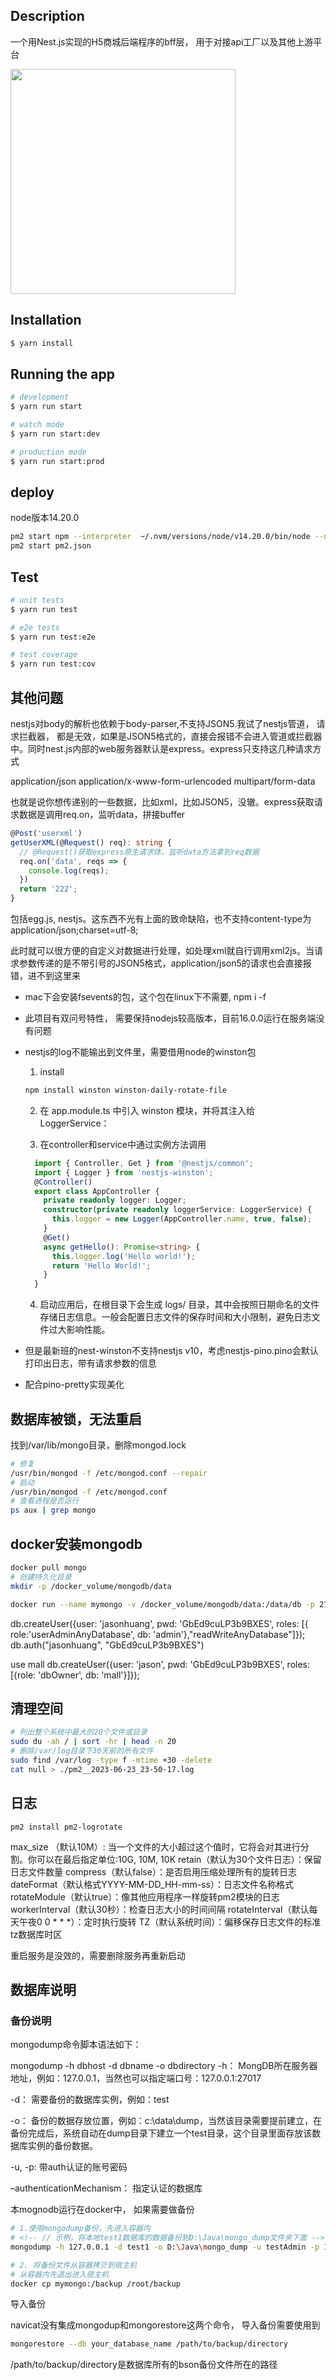 
## Description

一个用Nest.js实现的H5商城后端程序的bff层， 用于对接api工厂以及其他上游平台

<img src="https://github.com/user-attachments/assets/f372a0a4-924d-4f91-b310-5731e62ae6f4" width="360" />

## Installation

```bash
$ yarn install
```

## Running the app

```bash
# development
$ yarn run start

# watch mode
$ yarn run start:dev

# production mode
$ yarn run start:prod
```

## deploy

node版本14.20.0

```bash
pm2 start npm --interpreter  ~/.nvm/versions/node/v14.20.0/bin/node --name nest-mall-backend -- run start:prod
pm2 start pm2.json
```

## Test

```bash
# unit tests
$ yarn run test

# e2e tests
$ yarn run test:e2e

# test coverage
$ yarn run test:cov
```

## 其他问题


nestjs对body的解析也依赖于body-parser,不支持JSON5.我试了nestjs管道， 请求拦截器， 都是无效，如果是JSON5格式的，直接会报错不会进入管道或拦截器中。同时nest.js内部的web服务器默认是express。express只支持这几种请求方式

application/json
application/x-www-form-urlencoded
multipart/form-data

也就是说你想传递别的一些数据，比如xml，比如JSON5，没辙。express获取请求数据是调用req.on，监听data，拼接buffer

```typescript
@Post('userxml')
getUserXML(@Request() req): string {
  // @Request()获取express原生请求体，监听data方法拿到req数据
  req.on('data', reqs => {
    console.log(reqs);
  })
  return '222';
}
```

包括egg.js, nestjs。这东西不光有上面的致命缺陷，也不支持content-type为application/json;charset=utf-8;

此时就可以很方便的自定义对数据进行处理，如处理xml就自行调用xml2js。当请求参数传递的是不带引号的JSON5格式，application/json5的请求也会直接报错，进不到这里来

- mac下会安装fsevents的包，这个包在linux下不需要, npm i -f
- 此项目有双问号特性， 需要保持nodejs较高版本，目前16.0.0运行在服务端没有问题
- nestjs的log不能输出到文件里，需要借用node的winston包
  1. install
  ```bash
  npm install winston winston-daily-rotate-file
  ```
  2. 在 app.module.ts 中引入 winston 模块，并将其注入给 LoggerService：

  3. 在controller和service中通过实例方法调用
  ```typescript
    import { Controller, Get } from '@nestjs/common';
    import { Logger } from 'nestjs-winston';
    @Controller()
    export class AppController {
      private readonly logger: Logger;
      constructor(private readonly loggerService: LoggerService) {
        this.logger = new Logger(AppController.name, true, false);
      }
      @Get()
      async getHello(): Promise<string> {
        this.logger.log('Hello world!');
        return 'Hello World!';
      }
    }
  ```

  4. 启动应用后，在根目录下会生成 logs/ 目录，其中会按照日期命名的文件存储日志信息。一般会配置日志文件的保存时间和大小限制，避免日志文件过大影响性能。

- 但是最新班的nest-winston不支持nestjs v10，考虑nestjs-pino.pino会默认打印出日志，带有请求参数的信息
- 配合pino-pretty实现美化

## 数据库被锁，无法重启

找到/var/lib/mongo目录，删除mongod.lock

```bash
# 修复
/usr/bin/mongod -f /etc/mongod.conf --repair
# 启动
/usr/bin/mongod -f /etc/mongod.conf
# 查看进程是否运行
ps aux | grep mongo
```

## docker安装mongodb

```bash
docker pull mongo
# 创建持久化目录
mkdir -p /docker_volume/mongodb/data

docker run --name mymongo -v /docker_volume/mongodb/data:/data/db -p 27017:27017 -d mongo --auth

```


db.createUser({user: 'jasonhuang', pwd: 'GbEd9cuLP3b9BXES', roles: [{ role:'userAdminAnyDatabase', db: 'admin'},"readWriteAnyDatabase"]});
db.auth("jasonhuang", "GbEd9cuLP3b9BXES")

use mall
db.createUser({user: 'jason', pwd: 'GbEd9cuLP3b9BXES', roles: [{role: 'dbOwner', db: 'mall'}]});

## 清理空间

```bash
# 列出整个系统中最大的20个文件或目录
sudo du -ah / | sort -hr | head -n 20
# 删除/var/log目录下30天前的所有文件
sudo find /var/log -type f -mtime +30 -delete
cat null > ./pm2__2023-06-23_23-50-17.log
```

## 日志

```
pm2 install pm2-logrotate
```

max_size （默认10M）: 当一个文件的大小超过这个值时，它将会对其进行分割。你可以在最后指定单位:10G, 10M, 10K
retain（默认为30个文件日志）：保留日志文件数量
compress（默认false）：是否启用压缩处理所有的旋转日志
dateFormat（默认格式YYYY-MM-DD_HH-mm-ss）：日志文件名称格式
rotateModule（默认true）：像其他应用程序一样旋转pm2模块的日志
workerInterval（默认30秒）：检查日志大小的时间间隔
rotateInterval（默认每天午夜0 0 * * *）：定时执行旋转
TZ（默认系统时间）：偏移保存日志文件的标准tz数据库时区

重启服务是没效的，需要删除服务再重新启动

## 数据库说明

### 备份说明

mongodump命令脚本语法如下：

mongodump -h dbhost -d dbname -o dbdirectory
-h：
MongDB所在服务器地址，例如：127.0.0.1，当然也可以指定端口号：127.0.0.1:27017

-d：
需要备份的数据库实例，例如：test

-o：
备份的数据存放位置，例如：c:\data\dump，当然该目录需要提前建立，在备份完成后，系统自动在dump目录下建立一个test目录，这个目录里面存放该数据库实例的备份数据。

-u, -p: 带auth认证的账号密码

–authenticationMechanism： 指定认证的数据库

本mognodb运行在docker中， 如果需要做备份

```bash
# 1.使用mongodump备份，先进入容器内
# <!-- // 示例，将本地test1数据库的数据备份到D:\Java\mongo_dump文件夹下面 -->
mongodump -h 127.0.0.1 -d test1 -o D:\Java\mongo_dump -u testAdmin -p 123456

# 2. 将备份文件从容器拷贝到宿主机
# 从容器内先退出进入宿主机
docker cp mymongo:/backup /root/backup

```

导入备份

navicat没有集成mongodup和mongorestore这两个命令， 导入备份需要使用到
```bash
mongorestore --db your_database_name /path/to/backup/directory
```

/path/to/backup/directory是数据库所有的bson备份文件所在的路径
